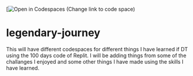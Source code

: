 [![Open in Codespaces](https://scaling-capybara-jj4w797vppr7hp7pw.github.dev/)
(Change link to code space)
# legendary-journey

This will have different codespaces for different things I have learned if DT using the 100 days code of Replit.
I will be adding things from some of the challanges I enjoyed and some other things I have made using the skills I have learned.

